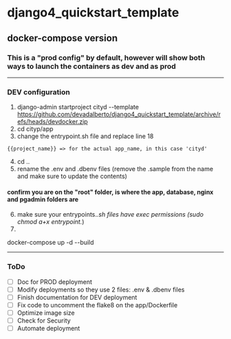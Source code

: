 # django4_quickstart_template
## docker-compose version

### This is a "prod config" by default, however will show both ways to launch the containers as dev and as prod

---

<!-- ### PROD Configuration (default)

1. django-admin startproject cityp --template https://github.com/devadalberto/django4_quickstart_template/archive/refs/heads/devdocker.zip
2. cd cityp/app
3. change the entrypoint.sh file and replace line 18
```text
{{project_name}} => for the actual app_name, in this case 'cityp'
````
4. cd ..
5. rename the .env and .dbenv files (remove the .sample from the name and make sure to update the contents)
#### make sure you are on the "root" folder, is where the app, database, nginx and pgadmin folders are
6. make sure your entrypoints.*.sh files have exec permissions (sudo chmod a+x entrypoint.*)
7. 
docker-compose up -d --build

--- -->
### DEV configuration


1. django-admin startproject cityd --template https://github.com/devadalberto/django4_quickstart_template/archive/refs/heads/devdocker.zip
2. cd cityp/app
3. change the entrypoint.sh file and replace line 18
```text
{{project_name}} => for the actual app_name, in this case 'cityd'
````
4. cd ..
5. rename the .env and .dbenv files (remove the .sample from the name and make sure to update the contents)
#### confirm you are on the "root" folder, is where the app, database, nginx and pgadmin folders are
6. make sure your entrypoints.*.sh files have exec permissions (sudo chmod a+x entrypoint.*)
7. 
docker-compose up -d --build


---

### ToDo

- [ ] Doc for PROD deployment
- [ ] Modify deployments so they use 2 files: .env & .dbenv files
- [ ] Finish documentation for DEV deployment
- [ ] Fix code to uncomment the flake8 on the app/Dockerfile
- [ ] Optimize image size
- [ ] Check for Security
- [ ] Automate deployment
